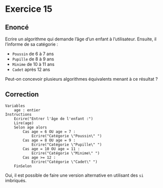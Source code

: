 # Exercice 15

## Enoncé

Ecrire un algorithme qui demande l’âge d’un enfant à l’utilisateur. Ensuite, il l’informe de sa catégorie : ​

* `Poussin` de 6 à 7 ans​
* `Pupille` de 8 à 9 ans​
* `Minime` de 10 à 11 ans​
* `Cadet` après 12 ans​

Peut-on concevoir plusieurs algorithmes équivalents menant à ce résultat ?

## Correction

```
Variables
    age : entier
Instructions
    Ecrire("Entrer l'âge de l'enfant :")
    Lire(age)
    Selon age alors
        Cas age = 6 OU age = 7 :
            Ecrire("Catégorie \"Poussin\" ")
        Cas age = 8 OU age = 9 :
            Ecrire("Catégorie \"Pupille\" ")
        Cas age = 10 OU age = 11 :
            Ecrire("Catégorie \"Minime\" ")
        Cas age >= 12 :
            Ecrire("Catégorie \"Cadet\" ")
    FinSelon
```

Oui, il est possible de faire une version alternative en utilisant des `si` imbriqués.
